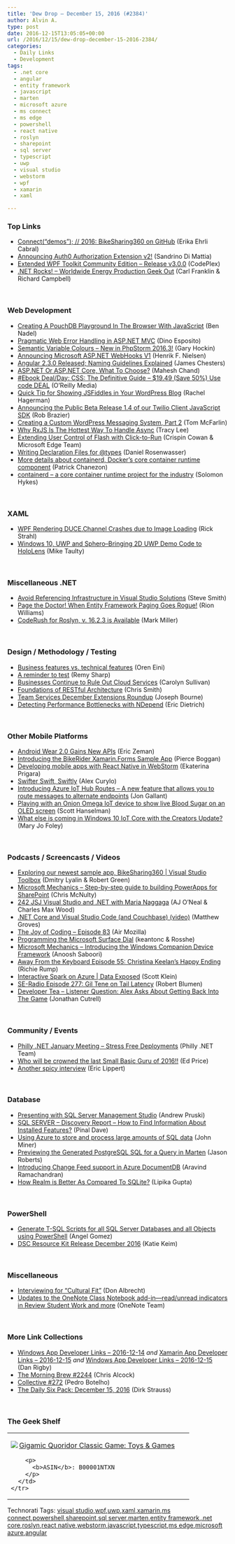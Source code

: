 ```yaml
---
title: 'Dew Drop – December 15, 2016 (#2384)'
author: Alvin A.
type: post
date: 2016-12-15T13:05:05+00:00
url: /2016/12/15/dew-drop-december-15-2016-2384/
categories:
  - Daily Links
  - Development
tags:
  - .net core
  - angular
  - entity framework
  - javascript
  - marten
  - microsoft azure
  - ms connect
  - ms edge
  - powershell
  - react native
  - roslyn
  - sharepoint
  - sql server
  - typescript
  - uwp
  - visual studio
  - webstorm
  - wpf
  - xamarin
  - xaml

---
```

### <a name="top"></a>Top Links

  * <a href="https://blogs.msdn.microsoft.com/visualstudio/2016/12/14/connectdemos-2016-bikesharing360-on-github/" target="_blank">Connect(“demos”); // 2016: BikeSharing360 on GitHub</a> (Erika Ehrli Cabral)
  * <a href="https://auth0.com/blog/announcing-authorization-extension-v2/" target="_blank">Announcing Auth0 Authorization Extension v2!</a> (Sandrino Di Mattia)
  * <a href="http://wpftoolkit.codeplex.com/releases/view/618672" target="_blank">Extended WPF Toolkit Community Edition &#8211; Release v3.0.0</a> (CodePlex)
  * <a href="http://www.dotnetrocks.com/default.aspx?ShowNum=1388" target="_blank">.NET Rocks! &#8211; Worldwide Energy Production Geek Out</a> (Carl Franklin & Richard Campbell)

&nbsp;

### <a name="web"></a>Web Development

  * <a href="https://www.bennadel.com/blog/3196-creating-a-pouchdb-playground-in-the-browser-with-javascript.htm" target="_blank">Creating A PouchDB Playground In The Browser With JavaScript</a> (Ben Nadel)
  * <a href="https://www.simple-talk.com/dotnet/asp-net/pragmatic-web-error-handling-asp-net-mvc/" target="_blank">Pragmatic Web Error Handling in ASP.NET MVC</a> (Dino Esposito)
  * <a href="https://blog.jetbrains.com/phpstorm/2016/12/semantic-variable-colours-new-in-phpstorm-2016-3/" target="_blank">Semantic Variable Colours – New in PhpStorm 2016.3!</a> (Gary Hockin)
  * <a href="https://blogs.msdn.microsoft.com/webdev/2016/12/14/introducing-microsoft-asp-net-webhooks-preview-2/" target="_blank">Announcing Microsoft ASP.NET WebHooks V1</a> (Henrik F. Nielsen)
  * <a href="http://www.infoq.com/news/2016/12/Angular-23-released?utm_campaign=infoq_content&utm_source=infoq&utm_medium=feed&utm_term=global" target="_blank">Angular 2.3.0 Released; Naming Guidelines Explained</a> (James Chesters)
  * <a href="http://www.c-sharpcorner.com/article/asp-net-or-asp-net-core-what-to-choose/" target="_blank">ASP.NET Or ASP.NET Core, What To Choose?</a> (Mahesh Chand)
  * <a href="http://feedproxy.google.com/~r/oreilly/news/~3/fdpVjZF6g3U/0636920012726.do" target="_blank">#Ebook Deal/Day: CSS: The Definitive Guide &#8211; $19.49 (Save 50%) Use code DEAL</a> (O&#8217;Reilly Media)
  * <a href="https://blog.falafel.com/quick-tip-for-showing-jsfiddles-in-your-wordpress-blog/" target="_blank">Quick Tip for Showing JSFiddles in Your WordPress Blog</a> (Rachel Hagerman)
  * <a href="https://twilioinc.wpengine.com/2016/12/announcing-the-public-beta-release-1-4-of-our-twilio-client-javascript-sdk.html" target="_blank">Announcing the Public Beta Release 1.4 of our Twilio Client JavaScript SDK</a> (Rob Brazier)
  * <a href="https://code.tutsplus.com/tutorials/creating-a-custom-wordpress-messaging-system-part-2--cms-27608" target="_blank">Creating a Custom WordPress Messaging System, Part 2</a> (Tom McFarlin)
  * <a href="https://www.thepolyglotdeveloper.com/2016/12/why-rxjs-is-the-hottest-way-to-handle-async/" target="_blank">Why RxJS Is The Hottest Way To Handle Async</a> (Tracy Lee)
  * <a href="http://blogs.windows.com/msedgedev/2016/12/14/edge-flash-click-run/?WT.mc_id=DX_MVP4025064" target="_blank">Extending User Control of Flash with Click-to-Run</a> (Crispin Cowan & Microsoft Edge Team)
  * <a href="https://blogs.msdn.microsoft.com/typescript/2016/12/14/writing-dts-files-for-types/" target="_blank">Writing Declaration Files for @types</a> (Daniel Rosenwasser)
  * <a href="https://blog.docker.com/2016/12/containerd-core-runtime-component/" target="_blank">More details about containerd, Docker’s core container runtime component</a> (Patrick Chanezon)
  * <a href="https://blog.docker.com/2016/12/introducing-containerd/" target="_blank">containerd – a core container runtime project for the industry</a> (Solomon Hykes)

&nbsp;

### <a name="silverlight"></a>XAML

  * <a href="http://feedproxy.google.com/~r/RickStrahl/~3/pL7AlnMZfXs/WPF-Rendering-DUCEChannel-Crashes-due-to-Image-Loading" target="_blank">WPF Rendering DUCE.Channel Crashes due to Image Loading</a> (Rick Strahl)
  * <a href="http://feedproxy.google.com/~r/mtaulty/~3/kE4PZNGWElg/" target="_blank">Windows 10, UWP and Sphero–Bringing 2D UWP Demo Code to HoloLens</a> (Mike Taulty)

&nbsp;

### <a name="dotnet"></a>Miscellaneous .NET

  * <a href="http://ardalis.com/avoid-referencing-infrastructure-in-visual-studio-solutions" target="_blank">Avoid Referencing Infrastructure in Visual Studio Solutions</a> (Steve Smith)
  * <a href="http://rion.io/2016/12/14/when-entity-framework-goes-rogue/" target="_blank">Page the Doctor! When Entity Framework Paging Goes Rogue!</a> (Rion Williams)
  * <a href="https://community.devexpress.com:443/blogs/markmiller/archive/2016/12/14/coderush-for-roslyn-v-16-2-3-is-available.aspx" target="_blank">CodeRush for Roslyn, v. 16.2.3 is Available</a> (Mark Miller)

&nbsp;

### <a name="design"></a>Design / Methodology / Testing

  * <a href="http://feedproxy.google.com/~r/AyendeRahien/~3/bE7mjA5r28w/business-features-vs-technical-features" target="_blank">Business features vs. technical features</a> (Oren Eini)
  * <a href="http://feedproxy.google.com/~r/remysharp/~3/QCJV6HTM3ME/a-reminder-to-test" target="_blank">A reminder to test</a> (Remy Sharp)
  * <a href="https://www.cycligent.com/blog/businesses-continue-to-rule-out-cloud-services/" target="_blank">Businesses Continue to Rule Out Cloud Services</a> (Carolyn Sullivan)
  * <a href="https://dzone.com/refcardz/rest-foundations-restful?utm_medium=feed&utm_source=feedpress.me&utm_campaign=Feed%3A+dzone" target="_blank">Foundations of RESTful Architecture</a> (Chris Smith)
  * <a href="https://blogs.msdn.microsoft.com/visualstudioalm/2016/12/14/team-services-december-extensions-roundup/" target="_blank">Team Services December Extensions Roundup</a> (Joseph Bourne)
  * <a href="https://blog.ndepend.com/detecting-performance-bottlenecks-ndepend/" target="_blank">Detecting Performance Bottlenecks with NDepend</a> (Eric Dietrich)

&nbsp;

### <a name="mobile"></a>Other Mobile Platforms

  * <a href="http://feedproxy.google.com/~r/ProgrammableWeb/~3/UzQ830F9KTs/14" target="_blank">Android Wear 2.0 Gains New APIs</a> (Eric Zeman)
  * <a href="https://blog.xamarin.com/introducing-bikerider-app/" target="_blank">Introducing the BikeRider Xamarin.Forms Sample App</a> (Pierce Boggan)
  * <a href="https://blog.jetbrains.com/webstorm/2016/12/developing-mobile-apps-with-react-native-in-webstorm/" target="_blank">Developing mobile apps with React Native in WebStorm</a> (Ekaterina Prigara)
  * <a href="https://dzone.com/articles/swifter-swift?utm_medium=feed&utm_source=feedpress.me&utm_campaign=Feed%3A+dzone%2Fmobile" target="_blank">Swifter Swift, Swiftly</a> (Alex Curylo)
  * <a href="http://feedproxy.google.com/~r/jongallant/~3/BO_SnQ4nCCE/azure-iot-hub-routes.html" target="_blank">Introducing Azure IoT Hub Routes &#8211; A new feature that allows you to route messages to alternate endpoints</a> (Jon Gallant)
  * <a href="http://feeds.hanselman.com/~/243926690/0/scotthanselman~Playing-with-an-Onion-Omega-IoT-device-to-show-live-Blood-Sugar-on-an-OLED-screen.aspx" target="_blank">Playing with an Onion Omega IoT device to show live Blood Sugar on an OLED screen</a> (Scott Hanselman)
  * <a href="http://www.zdnet.com/article/what-else-is-coming-in-windows-10-iot-core-with-the-creators-update/#ftag=RSSbaffb68" target="_blank">What else is coming in Windows 10 IoT Core with the Creators Update?</a> (Mary Jo Foley)

&nbsp;

### <a name="podcasts"></a>Podcasts / Screencasts / Videos

  * <a href="https://channel9.msdn.com/Shows/Visual-Studio-Toolbox/Exploring-our-newest-sample-app-BikeSharing360?WT.mc_id=DX_MVP4025064" target="_blank">Exploring our newest sample app, BikeSharing360 | Visual Studio Toolbox</a> (Dmitry Lyalin & Robert Green)
  * <a href="http://www.youtube.com/watch?v=Wr0kmzdR0WY" target="_blank">Microsoft Mechanics &#8211; Step-by-step guide to building PowerApps for SharePoint</a> (Chris McNulty)
  * <a href="https://devchat.tv/js-jabber/242-jsj-visual-studio-and-net-with-maria-naggaga" target="_blank">242 JSJ Visual Studio and .NET with Maria Naggaga</a> (AJ O&#8217;Neal & Charles Max Wood)
  * <a href="http://blog.couchbase.com/2016/december/.net-core-and-visual-studio-code-video" target="_blank">.NET Core and Visual Studio Code (and Couchbase) (video)</a> (Matthew Groves)
  * <a href="https://air.mozilla.org/the-joy-of-coding-episode-83/" target="_blank">The Joy of Coding &#8211; Episode 83</a> (Air Mozilla)
  * <a href="https://channel9.msdn.com/Blogs/One-Dev-Minute/Programming-the-Microsoft-Surface-Dial?WT.mc_id=DX_MVP4025064" target="_blank">Programming the Microsoft Surface Dial</a> (keantonc & Rosshe)
  * <a href="http://www.youtube.com/watch?v=WOvoXQdj-9E" target="_blank">Microsoft Mechanics &#8211; Introducing the Windows Companion Device Framework</a> (Anoosh Saboori)
  * <a href="http://awayfromthekeyboard.com/2016/12/14/community-manager-christina-keelan/" target="_blank">Away From the Keyboard Episode 55: Christina Keelan’s Happy Ending</a> (Richie Rump)
  * <a href="https://channel9.msdn.com/Shows/Data-Exposed/Interactive-Spark-on-Azure?WT.mc_id=DX_MVP4025064" target="_blank">Interactive Spark on Azure | Data Exposed</a> (Scott Klein)
  * <a href="http://feedproxy.google.com/~r/se-radio/~3/ZOybhBQHPOA/" target="_blank">SE-Radio Episode 277: Gil Tene on Tail Latency</a> (Robert Blumen)
  * <a href="http://feedproxy.google.com/~r/DeveloperTea/~3/mUjQ0mPfyGY/55132-listener-question-alex-asks-about-getting-back-into-the-game" target="_blank">Developer Tea &#8211; Listener Question: Alex Asks About Getting Back Into The Game</a> (Jonathan Cutrell)

&nbsp;

### <a name="events"></a>Community / Events

  * <a href="https://www.meetup.com/Philly-NET/events/236236299/" target="_blank">Philly .NET January Meeting &#8211; Stress Free Deployments</a> (Philly .NET Team)
  * <a href="https://blogs.msdn.microsoft.com/smallbasic/2016/12/14/who-will-be-crowned-the-last-small-basic-guru-of-2016/" target="_blank">Who will be crowned the last Small Basic Guru of 2016!!</a> (Ed Price)
  * <a href="https://ericlippert.com/2016/12/14/another-spicy-interview/" target="_blank">Another spicy interview</a> (Eric Lippert)

&nbsp;

### <a name="sql"></a>Database

  * <a href="http://www.sqlservercentral.com/blogs/the-dba-who-came-in-from-the-cold/2016/12/14/presenting-with-sql-server-management-studio/" target="_blank">Presenting with SQL Server Management Studio</a> (Andrew Pruski)
  * <a href="http://blog.sqlauthority.com/2016/12/15/sql-server-discovery-report-find-information-installed-features/" target="_blank">SQL SERVER – Discovery Report – How to Find Information About Installed Features?</a> (Pinal Dave)
  * <a href="http://feedproxy.google.com/~r/MSSQLTips-LatestSqlServerTips/~3/58sPf9UDhiQ/tip.asp" target="_blank">Using Azure to store and process large amounts of SQL data</a> (John Miner)
  * <a href="http://dontcodetired.com/blog/post/Previewing-the-Generated-PostgreSQL-SQL-for-a-Query-in-Marten" target="_blank">Previewing the Generated PostgreSQL SQL for a Query in Marten</a> (Jason Roberts)
  * <a href="https://azure.microsoft.com/blog/introducing-change-feed-support-in-azure-documentdb/" target="_blank">Introducing Change Feed support in Azure DocumentDB</a> (Aravind Ramachandran)
  * <a href="http://blogs.quovantis.com/how-realm-is-better-as-compared-to-sqlite/" target="_blank">How Realm is Better As Compared To SQLite?</a> (Lipika Gupta)

&nbsp;

### <a name="ps"></a>PowerShell

  * <a href="http://feedproxy.google.com/~r/MSSQLTips-LatestSqlServerTips/~3/II-dcTrTWwY/tip.asp" target="_blank">Generate T-SQL Scripts for all SQL Server Databases and all Objects using PowerShell</a> (Angel Gomez)
  * <a href="https://blogs.msdn.microsoft.com/powershell/2016/12/14/dsc-resource-kit-release-december-2016/" target="_blank">DSC Resource Kit Release December 2016</a> (Katie Keim)

&nbsp;

### <a name="misc"></a>Miscellaneous

  * <a href="http://feedproxy.google.com/~r/AjaxBestiary/~3/_lnNOy-Lg_4/" target="_blank">Interviewing for “Cultural Fit”</a> (Don Albrecht)
  * <a href="http://blogs.office.com/2016/12/14/updates-to-the-onenote-class-notebook-add-in-readunread-indicators-in-review-student-work-and-more/" target="_blank">Updates to the OneNote Class Notebook add-in—read/unread indicators in Review Student Work and more</a> (OneNote Team)

&nbsp;

### <a name="links"></a>More Link Collections

  * <a href="http://windowsappdev.com/2016/12/windows-app-developer-links-2016-12-14/" target="_blank">Windows App Developer Links &#8211; 2016-12-14</a> _and_ <a href="http://allaboutxamarin.com/2016/12/xamarin-app-developer-links-2016-12-15/" target="_blank">Xamarin App Developer Links &#8211; 2016-12-15</a> _and_ <a href="http://windowsappdev.com/2016/12/windows-app-developer-links-2016-12-15/" target="_blank">Windows App Developer Links &#8211; 2016-12-15</a> (Dan Rigby)
  * <a href="http://feedproxy.google.com/~r/ReflectivePerspective/~3/xA2O4iUO78A/" target="_blank">The Morning Brew #2244</a> (Chris Alcock)
  * <a href="http://feedproxy.google.com/~r/tympanus/~3/BVNUnBHhxvM/" target="_blank">Collective #272</a> (Pedro Botelho)
  * <a href="http://dirkstrauss.com/us-election-russia-hacked-us/" target="_blank">The Daily Six Pack: December 15, 2016</a> (Dirk Strauss)

&nbsp;

### <a name="shelf"></a>The Geek Shelf

<div id="scid:7dc1bd33-94bd-46fd-a20b-0131235bcd47:6f8021f7-52d0-419d-b20e-165e0b98ce01" class="wlWriterEditableSmartContent" style="float: none; padding-bottom: 0px; padding-top: 0px; padding-left: 0px; margin: 0px; display: inline; padding-right: 0px">
  <table cellspacing="0" cellpadding="2" width="400" border="0" unselectable="on">
    <tr>
      <td valign="top" width="400">
        <p>
          <a title="Gigamic Quoridor Classic Game: Toys & Games" href="http://www.amazon.com/exec/obidos/ASIN/B00001NTXN/amavin-20"><img data-recalc-dims="1" decoding="async" src="https://i0.wp.com/images.amazon.com/images/P/B00001NTXN.01.MZZZZZZZ.jpg?w=660" border="0" align="left" style="float:left" />Gigamic Quoridor Classic Game: Toys & Games</a>
        </p>
        
        <p>
          <b>ASIN</b>: B00001NTXN
        </p>
      </td>
    </tr>
  </table>
</div>

<div id="scid:77ECF5F8-D252-44F5-B4EB-D463C5396A79:883df5b5-90f7-45e0-bb0a-9e6caed0a805" class="wlWriterEditableSmartContent" style="float: none; padding-bottom: 0px; padding-top: 0px; padding-left: 0px; margin: 0px; display: inline; padding-right: 0px">
  Technorati Tags: <a href="http://technorati.com/tags/visual+studio" rel="tag">visual studio</a>,<a href="http://technorati.com/tags/wpf" rel="tag">wpf</a>,<a href="http://technorati.com/tags/uwp" rel="tag">uwp</a>,<a href="http://technorati.com/tags/xaml" rel="tag">xaml</a>,<a href="http://technorati.com/tags/xamarin" rel="tag">xamarin</a>,<a href="http://technorati.com/tags/ms+connect" rel="tag">ms connect</a>,<a href="http://technorati.com/tags/powershell" rel="tag">powershell</a>,<a href="http://technorati.com/tags/sharepoint" rel="tag">sharepoint</a>,<a href="http://technorati.com/tags/sql+server" rel="tag">sql server</a>,<a href="http://technorati.com/tags/marten" rel="tag">marten</a>,<a href="http://technorati.com/tags/entity+framework" rel="tag">entity framework</a>,<a href="http://technorati.com/tags/.net+core" rel="tag">.net core</a>,<a href="http://technorati.com/tags/roslyn" rel="tag">roslyn</a>,<a href="http://technorati.com/tags/react+native" rel="tag">react native</a>,<a href="http://technorati.com/tags/webstorm" rel="tag">webstorm</a>,<a href="http://technorati.com/tags/javascript" rel="tag">javascript</a>,<a href="http://technorati.com/tags/typescript" rel="tag">typescript</a>,<a href="http://technorati.com/tags/ms+edge" rel="tag">ms edge</a>,<a href="http://technorati.com/tags/microsoft+azure" rel="tag">microsoft azure</a>,<a href="http://technorati.com/tags/angular" rel="tag">angular</a>
</div>
